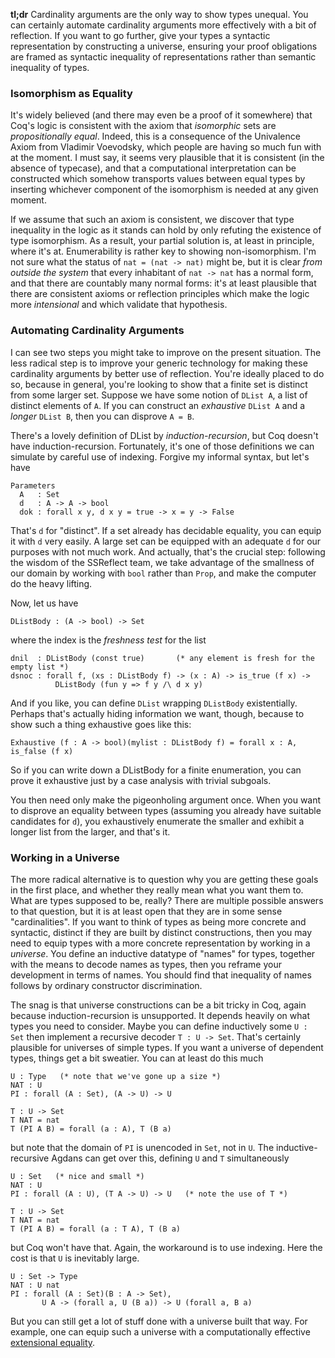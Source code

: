 **tl;dr** Cardinality arguments are the only way to show types unequal. You can certainly automate cardinality arguments more effectively with a bit of reflection. If you want to go further, give your types a syntactic representation by constructing a universe, ensuring your proof obligations are framed as syntactic inequality of representations rather than semantic inequality of types.

### Isomorphism as Equality ###

It's widely believed (and there may even be a proof of it somewhere) that Coq's logic is consistent with the axiom that *isomorphic* sets are *propositionally equal*. Indeed, this is a consequence of the Univalence Axiom from Vladimir Voevodsky, which people are having so much fun with at the moment. I must say, it seems very plausible that it is consistent (in the absence of typecase), and that a computational interpretation can be constructed which somehow transports values between equal types by inserting whichever component of the isomorphism is needed at any given moment.

If we assume that such an axiom is consistent, we discover that type inequality in the logic as it stands can hold by only refuting the existence of type isomorphism. As a result, your partial solution is, at least in principle, where it's at. Enumerability is rather key to showing non-isomorphism. I'm not sure what the status of `nat = (nat -> nat)` might be, but it is clear *from outside the system* that every inhabitant of `nat -> nat` has a normal form, and that there are countably many normal forms: it's at least plausible that there are consistent axioms or reflection principles which make the logic more *intensional* and which validate that hypothesis.

### Automating Cardinality Arguments ###

I can see two steps you might take to improve on the present situation. The less radical step is to improve your generic technology for making these cardinality arguments by better use of reflection. You're ideally placed to do so, because in general, you're looking to show that a finite set is distinct from some larger set. Suppose we have some notion of `DList A`, a list of distinct elements of `A`. If you can construct an *exhaustive* `DList A` and a *longer* `DList B`, then you can disprove `A = B`.

There's a lovely definition of DList by *induction-recursion*, but Coq doesn't have induction-recursion. Fortunately, it's one of those definitions we can simulate by careful use of indexing. Forgive my informal syntax, but let's have

    Parameters
      A   : Set
      d   : A -> A -> bool
      dok : forall x y, d x y = true -> x = y -> False

That's `d` for "distinct". If a set already has decidable equality, you can equip it with `d` very easily. A large set can be equipped with an adequate `d` for our purposes with not much work. And actually, that's the crucial step: following the wisdom of the SSReflect team, we take advantage of the smallness of our domain by working with `bool` rather than `Prop`, and make the computer do the heavy lifting.

Now, let us have

    DListBody : (A -> bool) -> Set

where the index is the *freshness test* for the list

    dnil  : DListBody (const true)       (* any element is fresh for the empty list *)
    dsnoc : forall f, (xs : DListBody f) -> (x : A) -> is_true (f x) ->
              DListBody (fun y => f y /\ d x y)

And if you like, you can define `DList` wrapping `DListBody` existentially. Perhaps that's actually hiding information we want, though, because to show such a thing exhaustive goes like this:

    Exhaustive (f : A -> bool)(mylist : DListBody f) = forall x : A, is_false (f x)

So if you can write down a DListBody for a finite enumeration, you can prove it exhaustive just by a case analysis with trivial subgoals.

You then need only make the pigeonholing argument once. When you want to disprove an equality between types (assuming you already have suitable candidates for `d`), you exhaustively enumerate the smaller and exhibit a longer list from the larger, and that's it.

### Working in a Universe ###

The more radical alternative is to question why you are getting these goals in the first place, and whether they really mean what you want them to. What are types supposed to be, really? There are multiple possible answers to that question, but it is at least open that they are in some sense "cardinalities". If you want to think of types as being more concrete and syntactic, distinct if they are built by distinct constructions, then you may need to equip types with a more concrete representation by working in a *universe*. You define an inductive datatype of "names" for types, together with the means to decode names as types, then you reframe your development in terms of names. You should find that inequality of names follows by ordinary constructor discrimination.

The snag is that universe constructions can be a bit tricky in Coq, again because induction-recursion is unsupported. It depends heavily on what types you need to consider. Maybe you can define inductively some `U : Set` then implement a recursive decoder `T : U -> Set`. That's certainly plausible for universes of simple types. If you want a universe of dependent types, things get a bit sweatier. You can at least do this much

    U : Type   (* note that we've gone up a size *)
    NAT : U
    PI : forall (A : Set), (A -> U) -> U

    T : U -> Set
    T NAT = nat
    T (PI A B) = forall (a : A), T (B a)

but note that the domain of `PI` is unencoded in `Set`, not in `U`. The inductive-recursive Agdans can get over this, defining `U` and `T` simultaneously

    U : Set   (* nice and small *)
    NAT : U
    PI : forall (A : U), (T A -> U) -> U   (* note the use of T *)

    T : U -> Set
    T NAT = nat
    T (PI A B) = forall (a : T A), T (B a)

but Coq won't have that. Again, the workaround is to use indexing. Here the cost is that `U` is inevitably large.

    U : Set -> Type
    NAT : U nat
    PI : forall (A : Set)(B : A -> Set),
           U A -> (forall a, U (B a)) -> U (forall a, B a)

But you can still get a lot of stuff done with a universe built that way. For example, one can equip such a universe with a computationally effective [extensional equality][1].


  [1]: https://personal.cis.strath.ac.uk/conor.mcbride/pub/JOTT/coq/ott.v

